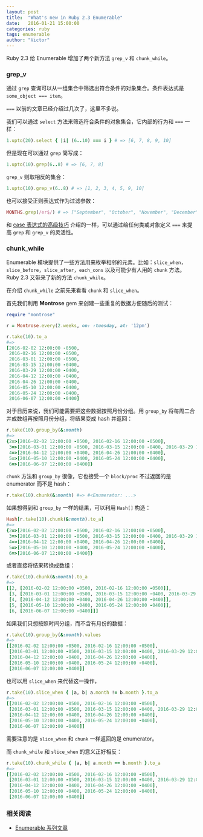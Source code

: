 ```yaml
---
layout: post
title:  "What's new in Ruby 2.3 Enumerable"
date:   2016-01-21 15:00:00
categories: ruby
tags: enumerable
author: "Victor"
---
```


Ruby 2.3 给 Enumerable 增加了两个新方法 `grep_v` 和 `chunk_while`。

### grep_v

通过 `grep` 查询可以从一组集合中筛选出符合条件的对象集合。条件表达式是 `some_object === item`。

`===` 以前的文章已经介绍过几次了，这里不多说。

我们可以通过 `select` 方法来筛选符合条件的对象集合，它内部的行为和 `===` 一样：

```ruby
1.upto(20).select { |i| (6..10) === i } # => [6, 7, 8, 9, 10]
```

但是现在可以通过 `grep` 简写成：

```ruby
1.upto(10).grep(6..8) # => [6, 7, 8]
```

`grep_v` 则取相反的集合：

```ruby
1.upto(10).grep_v(6..8) # => [1, 2, 3, 4, 5, 9, 10]
```

也可以接受正则表达式作为过滤参数：

```ruby
MONTHS.grep(/er$/) # => ["September", "October", "November", "December"]
```

和 [case 表达式的高级技巧](/ruby/case-statement-advanced-techniques/) 介绍的一样，可以通过给任何类或对象定义 `===` 来提高 `grep` 和 `grep_v` 的灵活性。

### chunk_while

Enumerable 模块提供了一些方法用来枚举相邻的元素。比如：`slice_when`，`slice_before`，`slice_after`，`each_cons` 以及可能少有人用的 `chunk` 方法。Ruby 2.3 又带来了新的方法 `chunk_while`。

在介绍 `chunk_while` 之前先来看看 `chunk` 和 `slice_when`。

首先我们利用 **Montrose** gem 来创建一些重复的数据方便随后的测试：

```ruby
require "montrose"

r = Montrose.every(2.weeks, on: :tuesday, at: '12pm')

r.take(10).to_a
#=>
[2016-02-02 12:00:00 -0500,
 2016-02-16 12:00:00 -0500,
 2016-03-01 12:00:00 -0500,
 2016-03-15 12:00:00 -0400,
 2016-03-29 12:00:00 -0400,
 2016-04-12 12:00:00 -0400,
 2016-04-26 12:00:00 -0400,
 2016-05-10 12:00:00 -0400,
 2016-05-24 12:00:00 -0400,
 2016-06-07 12:00:00 -0400]
```

对于日历来说，我们可能需要把这些数据按照月份分组。用 `group_by` 将每周二合并成数组再按照月份分组，将结果变成 hash 并返回：

```ruby
r.take(10).group_by(&:month)
#=>
{2=>[2016-02-02 12:00:00 -0500, 2016-02-16 12:00:00 -0500],
 3=>[2016-03-01 12:00:00 -0500, 2016-03-15 12:00:00 -0400, 2016-03-29 12:00:00 -0400],
 4=>[2016-04-12 12:00:00 -0400, 2016-04-26 12:00:00 -0400],
 5=>[2016-05-10 12:00:00 -0400, 2016-05-24 12:00:00 -0400],
 6=>[2016-06-07 12:00:00 -0400]}
```

`chunk` 方法和 `group_by` 很像，它也接受一个 `block/proc` 不过返回的是 enumerator 而不是 hash：

```ruby
r.take(10).chunk(&:month) #=> #<Enumerator: ...>
```

如果想得到和 `group_by` 一样的结果，可以利用 `Hash[]` 构造：

```ruby
Hash[r.take(10).chunk(&:month).to_a]
#=>
{2=>[2016-02-02 12:00:00 -0500, 2016-02-16 12:00:00 -0500],
 3=>[2016-03-01 12:00:00 -0500, 2016-03-15 12:00:00 -0400, 2016-03-29 12:00:00 -0400],
 4=>[2016-04-12 12:00:00 -0400, 2016-04-26 12:00:00 -0400],
 5=>[2016-05-10 12:00:00 -0400, 2016-05-24 12:00:00 -0400],
 6=>[2016-06-07 12:00:00 -0400]}
```

或者直接将结果转换成数组：

```ruby
r.take(10).chunk(&:month).to_a
#=>
[[2, [2016-02-02 12:00:00 -0500, 2016-02-16 12:00:00 -0500]],
 [3, [2016-03-01 12:00:00 -0500, 2016-03-15 12:00:00 -0400, 2016-03-29 12:00:00 -0400]],
 [4, [2016-04-12 12:00:00 -0400, 2016-04-26 12:00:00 -0400]],
 [5, [2016-05-10 12:00:00 -0400, 2016-05-24 12:00:00 -0400]],
 [6, [2016-06-07 12:00:00 -0400]]]
```

如果我们只想按照时间分组，而不含有月份的数据：

```ruby
r.take(10).group_by(&:month).values
#=>
[[2016-02-02 12:00:00 -0500, 2016-02-16 12:00:00 -0500],
 [2016-03-01 12:00:00 -0500, 2016-03-15 12:00:00 -0400, 2016-03-29 12:00:00 -0400],
 [2016-04-12 12:00:00 -0400, 2016-04-26 12:00:00 -0400],
 [2016-05-10 12:00:00 -0400, 2016-05-24 12:00:00 -0400],
 [2016-06-07 12:00:00 -0400]]
```

也可以用 `slice_when` 来代替这一操作，

```ruby
r.take(10).slice_when { |a, b| a.month != b.month }.to_a
#=>
[[2016-02-02 12:00:00 -0500, 2016-02-16 12:00:00 -0500],
 [2016-03-01 12:00:00 -0500, 2016-03-15 12:00:00 -0400, 2016-03-29 12:00:00 -0400],
 [2016-04-12 12:00:00 -0400, 2016-04-26 12:00:00 -0400],
 [2016-05-10 12:00:00 -0400, 2016-05-24 12:00:00 -0400],
 [2016-06-07 12:00:00 -0400]]
 ```

需要注意的是 `slice_when` 和 `chunk` 一样返回的是 enumerator。

而 `chunk_while` 和 `slice_when` 的意义正好相反：

```ruby
r.take(10).chunk_while { |a, b| a.month == b.month }.to_a
#=>
[[2016-02-02 12:00:00 -0500, 2016-02-16 12:00:00 -0500],
 [2016-03-01 12:00:00 -0500, 2016-03-15 12:00:00 -0400, 2016-03-29 12:00:00 -0400],
 [2016-04-12 12:00:00 -0400, 2016-04-26 12:00:00 -0400],
 [2016-05-10 12:00:00 -0400, 2016-05-24 12:00:00 -0400],
 [2016-06-07 12:00:00 -0400]]
```

### 相关阅读

* [Enumerable 系列文章](https://rossta.net/blog/series/enumerable.html)
